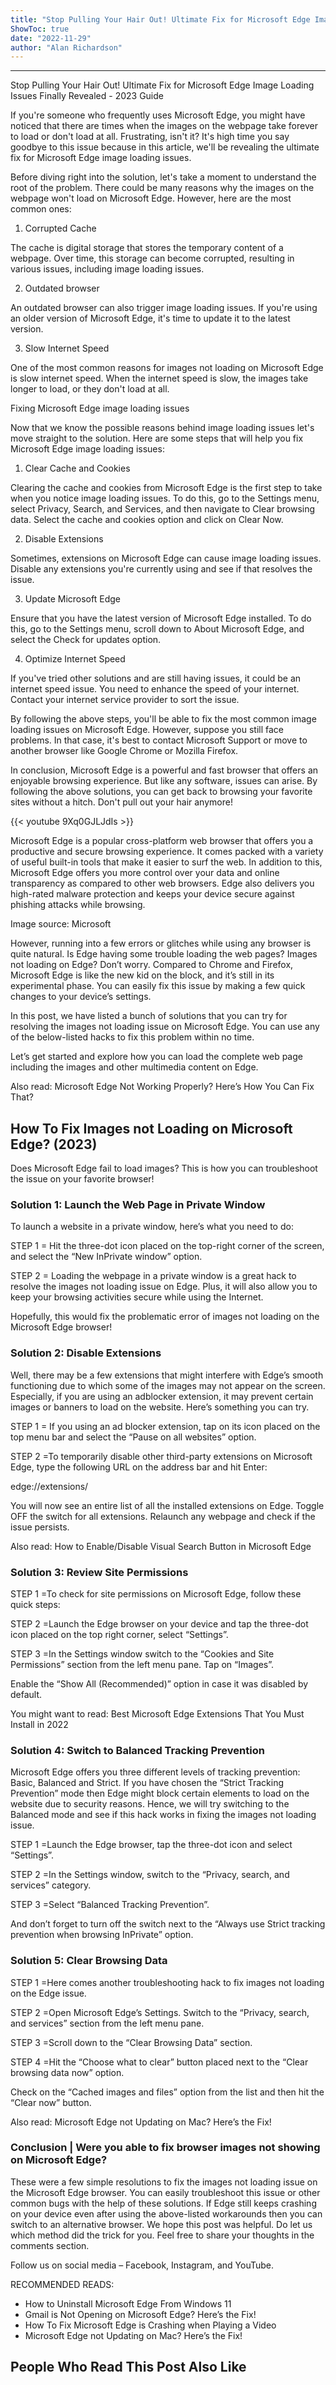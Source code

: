 ```yaml
---
title: "Stop Pulling Your Hair Out! Ultimate Fix for Microsoft Edge Image Loading Issues Finally Revealed - 2023 Guide"
ShowToc: true 
date: "2022-11-29"
author: "Alan Richardson"
---
```

*****
Stop Pulling Your Hair Out! Ultimate Fix for Microsoft Edge Image Loading Issues Finally Revealed - 2023 Guide

If you're someone who frequently uses Microsoft Edge, you might have noticed that there are times when the images on the webpage take forever to load or don't load at all. Frustrating, isn't it? It's high time you say goodbye to this issue because in this article, we'll be revealing the ultimate fix for Microsoft Edge image loading issues.

Before diving right into the solution, let's take a moment to understand the root of the problem. There could be many reasons why the images on the webpage won't load on Microsoft Edge. However, here are the most common ones:

1. Corrupted Cache

The cache is digital storage that stores the temporary content of a webpage. Over time, this storage can become corrupted, resulting in various issues, including image loading issues.

2. Outdated browser

An outdated browser can also trigger image loading issues. If you're using an older version of Microsoft Edge, it's time to update it to the latest version.

3. Slow Internet Speed

One of the most common reasons for images not loading on Microsoft Edge is slow internet speed. When the internet speed is slow, the images take longer to load, or they don't load at all.

Fixing Microsoft Edge image loading issues

Now that we know the possible reasons behind image loading issues let's move straight to the solution. Here are some steps that will help you fix Microsoft Edge image loading issues:

1. Clear Cache and Cookies

Clearing the cache and cookies from Microsoft Edge is the first step to take when you notice image loading issues. To do this, go to the Settings menu, select Privacy, Search, and Services, and then navigate to Clear browsing data. Select the cache and cookies option and click on Clear Now.

2. Disable Extensions

Sometimes, extensions on Microsoft Edge can cause image loading issues. Disable any extensions you're currently using and see if that resolves the issue.

3. Update Microsoft Edge

Ensure that you have the latest version of Microsoft Edge installed. To do this, go to the Settings menu, scroll down to About Microsoft Edge, and select the Check for updates option.

4. Optimize Internet Speed

If you've tried other solutions and are still having issues, it could be an internet speed issue. You need to enhance the speed of your internet. Contact your internet service provider to sort the issue.

By following the above steps, you'll be able to fix the most common image loading issues on Microsoft Edge. However, suppose you still face problems. In that case, it's best to contact Microsoft Support or move to another browser like Google Chrome or Mozilla Firefox.

In conclusion, Microsoft Edge is a powerful and fast browser that offers an enjoyable browsing experience. But like any software, issues can arise. By following the above solutions, you can get back to browsing your favorite sites without a hitch. Don't pull out your hair anymore!

{{< youtube 9Xq0GJLJdIs >}} 



Microsoft Edge is a popular cross-platform web browser that offers you a productive and secure browsing experience. It comes packed with a variety of useful built-in tools that make it easier to surf the web. In addition to this, Microsoft Edge offers you more control over your data and online transparency as compared to other web browsers. Edge also delivers you high-rated malware protection and keeps your device secure against phishing attacks while browsing.
 

 
Image source: Microsoft
 
However, running into a few errors or glitches while using any browser is quite natural. Is Edge having some trouble loading the web pages? Images not loading on Edge? Don’t worry. Compared to Chrome and Firefox, Microsoft Edge is like the new kid on the block, and it’s still in its experimental phase. You can easily fix this issue by making a few quick changes to your device’s settings.
 
In this post, we have listed a bunch of solutions that you can try for resolving the images not loading issue on Microsoft Edge. You can use any of the below-listed hacks to fix this problem within no time.
 
Let’s get started and explore how you can load the complete web page including the images and other multimedia content on Edge.
 
Also read: Microsoft Edge Not Working Properly? Here’s How You Can Fix That?
 
## How To Fix Images not Loading on Microsoft Edge? (2023)
 
Does Microsoft Edge fail to load images? This is how you can troubleshoot the issue on your favorite browser!
 
### Solution 1: Launch the Web Page in Private Window
 
To launch a website in a private window, here’s what you need to do:
 
STEP 1 = Hit the three-dot icon placed on the top-right corner of the screen, and select the “New InPrivate window” option.
 
STEP 2 = Loading the webpage in a private window is a great hack to resolve the images not loading issue on Edge. Plus, it will also allow you to keep your browsing activities secure while using the Internet.
 
Hopefully, this would fix the problematic error of images not loading on the Microsoft Edge browser!
 
### Solution 2: Disable Extensions
 
Well, there may be a few extensions that might interfere with Edge’s smooth functioning due to which some of the images may not appear on the screen. Especially, if you are using an adblocker extension, it may prevent certain images or banners to load on the website. Here’s something you can try.
 
STEP 1 = If you using an ad blocker extension, tap on its icon placed on the top menu bar and select the “Pause on all websites” option.
 
STEP 2 =To temporarily disable other third-party extensions on Microsoft Edge, type the following URL on the address bar and hit Enter:
 
edge://extensions/
 
You will now see an entire list of all the installed extensions on Edge. Toggle OFF the switch for all extensions. Relaunch any webpage and check if the issue persists.
 
Also read: How to Enable/Disable Visual Search Button in Microsoft Edge
 
### Solution 3: Review Site Permissions
 
STEP 1 =To check for site permissions on Microsoft Edge, follow these quick steps:
 
STEP 2 =Launch the Edge browser on your device and tap the three-dot icon placed on the top right corner, select “Settings”.
 
STEP 3 =In the Settings window switch to the “Cookies and Site Permissions” section from the left menu pane. Tap on “Images”.
 
Enable the “Show All (Recommended)” option in case it was disabled by default.
 
You might want to read: Best Microsoft Edge Extensions That You Must Install in 2022
 
### Solution 4: Switch to Balanced Tracking Prevention
 
Microsoft Edge offers you three different levels of tracking prevention: Basic, Balanced and Strict. If you have chosen the “Strict Tracking Prevention” mode then Edge might block certain elements to load on the website due to security reasons. Hence, we will try switching to the Balanced mode and see if this hack works in fixing the images not loading issue.
 
STEP 1 =Launch the Edge browser, tap the three-dot icon and select “Settings”.
 
STEP 2 =In the Settings window, switch to the “Privacy, search, and services” category.
 
STEP 3 =Select “Balanced Tracking Prevention”.
 
And don’t forget to turn off the switch next to the “Always use Strict tracking prevention when browsing InPrivate” option.
 
### Solution 5: Clear Browsing Data
 
STEP 1 =Here comes another troubleshooting hack to fix images not loading on the Edge issue.
 
STEP 2 =Open Microsoft Edge’s Settings. Switch to the “Privacy, search, and services” section from the left menu pane.
 
STEP 3 =Scroll down to the “Clear Browsing Data” section.
 
STEP 4 =Hit the “Choose what to clear” button placed next to the “Clear browsing data now” option.
 
Check on the “Cached images and files” option from the list and then hit the “Clear now” button.
 
Also read: Microsoft Edge not Updating on Mac? Here’s the Fix!
 
### Conclusion | Were you able to fix browser images not showing on Microsoft Edge?
 
These were a few simple resolutions to fix the images not loading issue on the Microsoft Edge browser. You can easily troubleshoot this issue or other common bugs with the help of these solutions. If Edge still keeps crashing on your device even after using the above-listed workarounds then you can switch to an alternative browser. We hope this post was helpful. Do let us which method did the trick for you. Feel free to share your thoughts in the comments section.
 
Follow us on social media – Facebook, Instagram, and YouTube.
 
RECOMMENDED READS:
 
- How to Uninstall Microsoft Edge From Windows 11
 - Gmail is Not Opening on Microsoft Edge? Here’s the Fix!
 - How To Fix Microsoft Edge is Crashing when Playing a Video
 - Microsoft Edge not Updating on Mac? Here’s the Fix!

 
##  People Who Read This Post Also Like 



